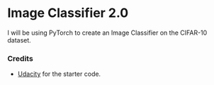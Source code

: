 # Image Classifier 2.0
I will be using PyTorch to create an Image Classifier on the CIFAR-10 dataset.

### Credits
- [Udacity](www.udacity.com) for the starter code.
